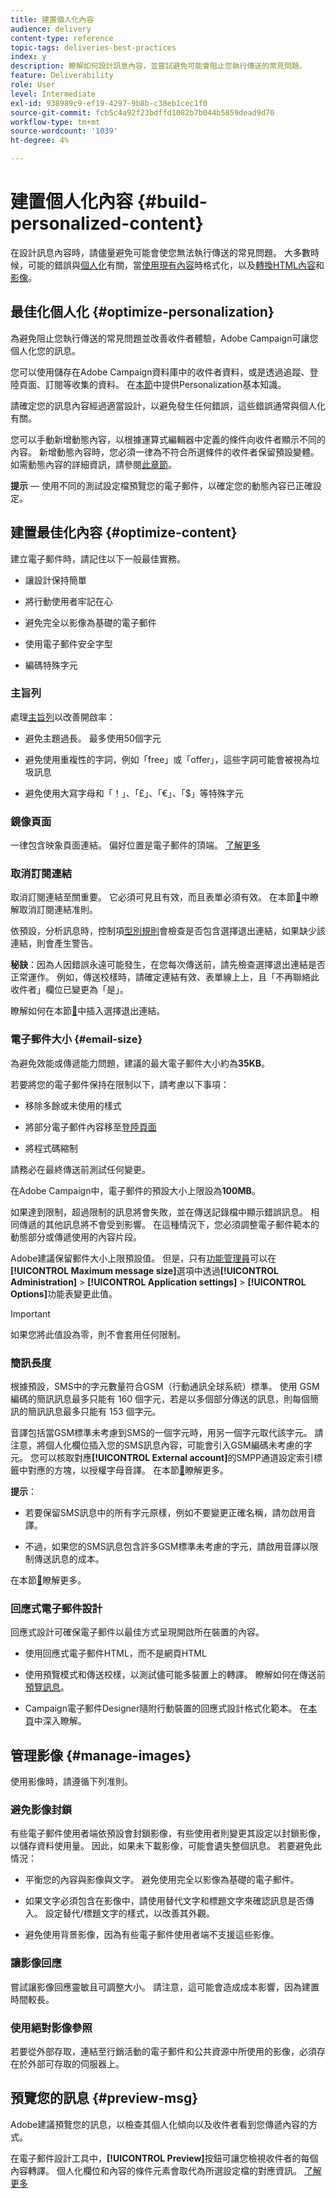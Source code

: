 ```yaml
---
title: 建置個人化內容
audience: delivery
content-type: reference
topic-tags: deliveries-best-practices
index: y
description: 瞭解如何設計訊息內容，並嘗試避免可能會阻止您執行傳送的常見問題。 
feature: Deliverability
role: User
level: Intermediate
exl-id: 938989c9-ef19-4297-9b8b-c38eb1cec1f0
source-git-commit: fcb5c4a92f23bdffd1082b7b044b5859dead9d70
workflow-type: tm+mt
source-wordcount: '1039'
ht-degree: 4%

---
```


# 建置個人化內容 {#build-personalized-content}

在設計訊息內容時，請儘量避免可能會使您無法執行傳送的常見問題。 大多數時候，可能的錯誤與[個人化](../../designing/using/personalization.md)有關，當[使用現有內容](../../designing/using/using-existing-content.md)時格式化，以及[轉換HTML內容](../../designing/using/using-existing-content.md#converting-an-html-content)和[影像](../../designing/using/images.md)。

## 最佳化個人化 {#optimize-personalization}

為避免阻止您執行傳送的常見問題並改善收件者體驗，Adobe Campaign可讓您個人化您的訊息。

您可以使用儲存在Adobe Campaign資料庫中的收件者資料，或是透過追蹤、登陸頁面、訂閱等收集的資料。
在[本節](../../designing/using/personalization.md)中提供Personalization基本知識。

請確定您的訊息內容經過適當設計，以避免發生任何錯誤，這些錯誤通常與個人化有關。

您可以手動新增動態內容，以根據運算式編輯器中定義的條件向收件者顯示不同的內容。 新增動態內容時，您必須一律為不符合所選條件的收件者保留預設變體。
如需動態內容的詳細資訊，請參閱[此章節](../../designing/using/personalization.md#defining-dynamic-content-in-an-email)。

**提示** — 使用不同的測試設定檔預覽您的電子郵件，以確定您的動態內容已正確設定。

## 建置最佳化內容 {#optimize-content}

建立電子郵件時，請記住以下一般最佳實務。

* 讓設計保持簡單

* 將行動使用者牢記在心

* 避免完全以影像為基礎的電子郵件

* 使用電子郵件安全字型

* 編碼特殊字元

### 主旨列

處理[主旨列](../../designing/using/subject-line.md)以改善開啟率：

* 避免主題過長。 最多使用50個字元

* 避免使用重複性的字詞，例如「free」或「offer」，這些字詞可能會被視為垃圾訊息

* 避免使用大寫字母和「！」、「£」、「€」、「$」等特殊字元

### 鏡像頁面

一律包含映象頁面連結。 偏好位置是電子郵件的頂端。 [了解更多](../../designing/using/personalization.md#adding-a-content-block)

### 取消訂閱連結

取消訂閱連結至關重要。 它必須可見且有效，而且表單必須有效。 在本節[&#128279;](../../designing/using/personalization.md#about-targeting-dimension)中瞭解取消訂閱連結准則。

依預設，分析訊息時，控制項[型別規則](../../sending/using/control-rules.md)會檢查是否包含選擇退出連結，如果缺少該連結，則會產生警告。

**秘訣**：因為人因錯誤永遠可能發生，在您每次傳送前，請先檢查選擇退出連結是否正常運作。 例如，傳送校樣時，請確定連結有效、表單線上上，且「不再聯絡此收件者」欄位已變更為「是」。

瞭解如何在本節[&#128279;](../../designing/using/personalization.md#adding-a-content-block)中插入選擇退出連結。

### 電子郵件大小 {#email-size}

為避免效能或傳遞能力問題，建議的最大電子郵件大小約為&#x200B;**35KB**。

若要將您的電子郵件保持在限制以下，請考慮以下事項：

* 移除多餘或未使用的樣式

* 將部分電子郵件內容移至[登陸頁面](../../channels/using/getting-started-with-landing-pages.md)

* 將程式碼縮制

請務必在最終傳送前測試任何變更。

在Adobe Campaign中，電子郵件的預設大小上限設為&#x200B;**100MB**。<!--This limit enables to prevent any error that could indefinitely increase the size of an email, which can lead to a system crash.-->

如果達到限制，超過限制的訊息將會失敗，並在傳送記錄檔中顯示錯誤訊息。 相同傳遞的其他訊息將不會受到影響。 在這種情況下，您必須調整電子郵件範本的動態部分或傳遞使用的內容片段。<!--If you need assistance, or if you have any question or request about the **[!UICONTROL Maximum message size]** option, reach out to your Adobe contact.-->

Adobe建議保留郵件大小上限預設值。 但是，只有[功能管理員](../../administration/using/users-management.md#functional-administrators)可以在&#x200B;**[!UICONTROL Maximum message size]**&#x200B;選項中透過&#x200B;**[!UICONTROL Administration]** > **[!UICONTROL Application settings]** > **[!UICONTROL Options]**&#x200B;功能表變更此值。

>[!IMPORTANT]
>
>如果您將此值設為零，則不會套用任何限制。

### 簡訊長度

根據預設，SMS中的字元數量符合GSM（行動通訊全球系統）標準。 使用 GSM 編碼的簡訊訊息最多只能有 160 個字元，若是以多個部分傳送的訊息，則每個簡訊的簡訊訊息最多只能有 153 個字元。

音譯包括當GSM標準未考慮到SMS的一個字元時，用另一個字元取代該字元。 請注意，將個人化欄位插入您的SMS訊息內容，可能會引入GSM編碼未考慮的字元。 您可以核取對應&#x200B;**[!UICONTROL External account]**&#x200B;的SMPP通道設定索引標籤中對應的方塊，以授權字母音譯。
在本節[&#128279;](../../administration/using/configuring-sms-channel.md#sms-encoding--length-and-transliteration)瞭解更多。

**提示**：

* 若要保留SMS訊息中的所有字元原樣，例如不要變更正確名稱，請勿啟用音譯。

* 不過，如果您的SMS訊息包含許多GSM標準未考慮的字元，請啟用音譯以限制傳送訊息的成本。

在本節[&#128279;](../../administration/using/configuring-sms-channel.md#sms-encoding--length-and-transliteration)瞭解更多。

### 回應式電子郵件設計

回應式設計可確保電子郵件以最佳方式呈現開啟所在裝置的內容。

* 使用回應式電子郵件HTML，而不是網頁HTML

* 使用預覽模式和傳送校樣，以測試儘可能多裝置上的轉譯。 瞭解如何在傳送前[預覽訊息](../../sending/using/previewing-messages.md)。

* Campaign電子郵件Designer隨附行動裝置的回應式設計格式化範本。 在[本頁](../../designing/using/using-reusable-content.md#content-templates)中深入瞭解。

## 管理影像 {#manage-images}

使用影像時，請遵循下列准則。

### 避免影像封鎖

有些電子郵件使用者端依預設會封鎖影像，有些使用者則變更其設定以封鎖影像，以儲存資料使用量。 因此，如果未下載影像，可能會遺失整個訊息。 若要避免此情況：

* 平衡您的內容與影像與文字。 避免使用完全以影像為基礎的電子郵件。

* 如果文字必須包含在影像中，請使用替代文字和標題文字來確認訊息是否傳入。 設定替代/標題文字的樣式，以改善其外觀。

* 避免使用背景影像，因為有些電子郵件使用者端不支援這些影像。

### 讓影像回應

嘗試讓影像回應靈敏且可調整大小。 請注意，這可能會造成成本影響，因為建置時間較長。

### 使用絕對影像參照

若要從外部存取，連結至行銷活動的電子郵件和公共資源中所使用的影像，必須存在於外部可存取的伺服器上。

## 預覽您的訊息 {#preview-msg}

Adobe建議預覽您的訊息，以檢查其個人化傾向以及收件者看到您傳遞內容的方式。

在電子郵件設計工具中，**[!UICONTROL Preview]**&#x200B;按鈕可讓您檢視收件者的每個內容轉譯。 個人化欄位和內容的條件元素會取代為所選設定檔的對應資訊。 [了解更多](../../sending/using/previewing-messages.md)
